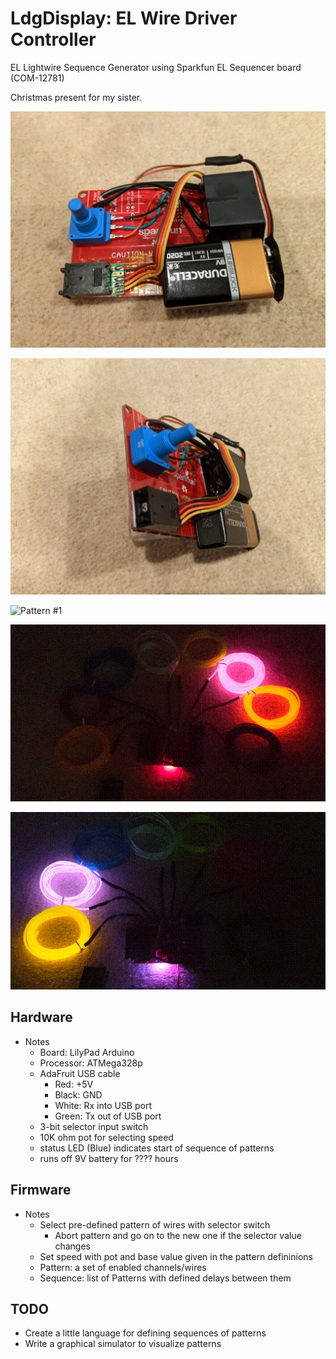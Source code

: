 # LdgDisplay: EL Wire Driver Controller

EL Lightwire Sequence Generator using Sparkfun EL Sequencer board (COM-12781)

Christmas present for my sister.

![EL Wire Driver #1](ldgDisplay1.jpg)

![EL Wire Driver #2](ldgDisplay2.jpg)

![Pattern #1](ldg1.gif)

![Pattern #2](ldg2.gif)

![Pattern #3](ldg3.gif)

## Hardware

* Notes
  - Board: LilyPad Arduino
  - Processor: ATMega328p
  - AdaFruit USB cable
    * Red: +5V
    * Black: GND
    * White: Rx into USB port
    * Green: Tx out of USB port
  - 3-bit selector input switch
  - 10K ohm pot for selecting speed
  - status LED (Blue) indicates start of sequence of patterns
  - runs off 9V battery for ???? hours

## Firmware

* Notes
  - Select pre-defined pattern of wires with selector switch
    * Abort pattern and go on to the new one if the selector value changes
  - Set speed with pot and base value given in the pattern defininions
  - Pattern: a set of enabled channels/wires
  - Sequence: list of Patterns with defined delays between them

## TODO

* Create a little language for defining sequences of patterns
* Write a graphical simulator to visualize patterns
